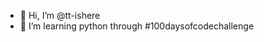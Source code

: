 - 👋 Hi, I’m @tt-ishere
- 👀 I’m learning python through #100daysofcodechallenge


<!---
tt-ishere/tt-ishere is a ✨ special ✨ repository because its `README.md` (this file) appears on your GitHub profile.
You can click the Preview link to take a look at your changes.
--->
